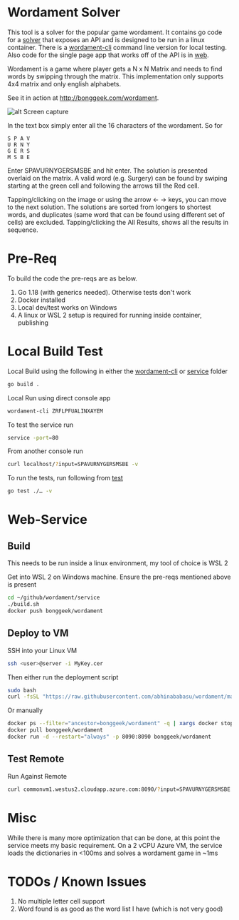 
# Wordament Solver

This tool is a solver for the popular game wordament. It contains go code for a [solver](./solver) that exposes an API and is designed 
to be run in a linux container. There is a [wordament-cli](./wordament-cli) command line version for local testing. Also code for the
single page app that works off of the API  is in [web](./web).

Wordament is a game where player gets a N x N Matrix and needs to find words by swipping through the matrix.
This implementation only supports 4x4 matrix and only english alphabets.

See it in action at http://bonggeek.com/wordament. 

![alt Screen capture](ScreenCapture.gif)

In the text box simply enter all the 16 characters of the wordament. So for

```
S P A V 
U R N Y
G E R S
M S B E
```
Enter SPAVURNYGERSMSBE and hit enter. The solution is presented overlaid on the matrix. A valid word (e.g. Surgery) can be 
found by swiping starting at the green cell and following the arrows till the Red cell.

Tapping/clicking on the image or using the arrow ← → keys, you can move to the next solution. The solutions are sorted
from longers to shortest words, and duplicates (same word that can be found using different set of cells) are 
excluded. Tapping/clicking the All Results, shows all the results in sequence.

Pre-Req
========
To build the code the pre-reqs are as below.
1. Go 1.18 (with generics needed). Otherwise tests don't work
2. Docker installed
3. Local dev/test works on Windows 
4. A linux or WSL 2 setup is required for running inside container, publishing

Local Build Test
================
Local Build using the following in either the [wordament-cli](./wordament-cli) or [service](./service) folder
``` bash
go build .
```

Local Run using direct console app
``` bash
wordament-cli ZRFLPFUALINXAYEM
```

To test the service run
``` bash
service -port=80
```

From another console run
``` bash
curl localhost/?input=SPAVURNYGERSMSBE -v
```

To run the tests, run following from [test](./test)
``` bash
go test ./… -v
```

Web-Service
============
Build
------
This needs to be run inside a linux environment, my tool of choice is WSL 2

Get into WSL 2 on Windows machine. Ensure the pre-reqs mentioned above is present

``` bash
cd ~/github/wordament/service
./build.sh
docker push bonggeek/wordament
```

Deploy to VM
------------
SSH into your Linux VM
``` bash
ssh <user>@server -i MyKey.cer
```

Then either run the deployment script
``` bash
sudo bash
curl -fsSL "https://raw.githubusercontent.com/abhinababasu/wordament/main/service/deploy.sh?token=GHSAT0AAAAAAB26S7FFQJA7APXSWXXJW7U6Y32Y2SA" | bash
```

Or manually
``` bash
docker ps --filter="ancestor=bonggeek/wordament" -q | xargs docker stop
docker pull bonggeek/wordament
docker run -d --restart="always" -p 8090:8090 bonggeek/wordament
```

Test Remote
------------
Run Against Remote
``` bash
curl commonvm1.westus2.cloudapp.azure.com:8090/?input=SPAVURNYGERSMSBE
```

Misc
=====
While there is many more optimization that can be done, at this point the service meets my basic requirement. On a 2 vCPU Azure VM, the service loads the dictionaries in <100ms and solves a wordament game in ~1ms 

TODOs / Known Issues
====================
1. No multiple letter cell support
1. Word found is as good as the word list I have (which is not very good)
